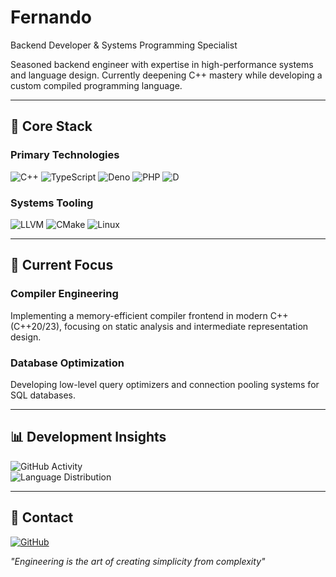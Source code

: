 # Fernando  
Backend Developer & Systems Programming Specialist  

Seasoned backend engineer with expertise in high-performance systems and language design. Currently deepening C++ mastery while developing a custom compiled programming language.  

---

## 🔧 Core Stack  

### Primary Technologies  
![C++](https://img.shields.io/badge/C++-00599C?style=for-the-badge&logo=c%2B%2B&logoColor=white)
![TypeScript](https://img.shields.io/badge/TypeScript-3178C6?style=for-the-badge&logo=typescript&logoColor=white)
![Deno](https://img.shields.io/badge/Deno-000000?style=for-the-badge&logo=deno&logoColor=white)
![PHP](https://img.shields.io/badge/PHP-777BB4?style=for-the-badge&logo=php&logoColor=white)
![D](https://img.shields.io/badge/D-BA595E?style=for-the-badge&logo=d&logoColor=white)

### Systems Tooling  
![LLVM](https://img.shields.io/badge/LLVM-262D3A?style=for-the-badge&logo=llvm&logoColor=white)
![CMake](https://img.shields.io/badge/CMake-064F8C?style=for-the-badge&logo=cmake&logoColor=white)
![Linux](https://img.shields.io/badge/Linux-FCC624?style=for-the-badge&logo=linux&logoColor=black)

---

## 🧠 Current Focus  

### Compiler Engineering  
Implementing a memory-efficient compiler frontend in modern C++ (C++20/23), focusing on static analysis and intermediate representation design.  

### Database Optimization  
Developing low-level query optimizers and connection pooling systems for SQL databases.  

---

## 📊 Development Insights  

![GitHub Activity](https://github-readme-stats.vercel.app/api?username=fernandothedev&show_icons=true&theme=dark&hide_title=true&hide=prs,issues)  
![Language Distribution](https://github-readme-stats.vercel.app/api/top-langs/?username=fernandothedev&layout=compact&theme=dark&hide_title=true)

---

## 📍 Contact  

[![GitHub](https://img.shields.io/badge/GitHub-181717?style=for-the-badge&logo=github&logoColor=white)](https://github.com/fernandothedev)  

*"Engineering is the art of creating simplicity from complexity"*  
